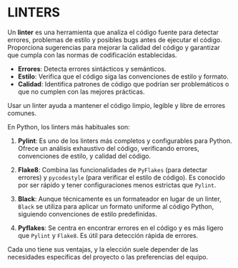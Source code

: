 # LINTERS

Un **linter** es una herramienta que analiza el código fuente para detectar errores, problemas de estilo y posibles bugs antes de ejecutar el código. Proporciona sugerencias para mejorar la calidad del código y garantizar que cumpla con las normas de codificación establecidas.

- **Errores**: Detecta errores sintácticos y semánticos.
- **Estilo**: Verifica que el código siga las convenciones de estilo y formato.
- **Calidad**: Identifica patrones de código que podrían ser problemáticos o que no cumplen con las mejores prácticas.

Usar un linter ayuda a mantener el código limpio, legible y libre de errores comunes.

En Python, los linters más habituales son:

1. **Pylint**: Es uno de los linters más completos y configurables para Python. Ofrece un análisis exhaustivo del código, verificando errores, convenciones de estilo, y calidad del código.

2. **Flake8**: Combina las funcionalidades de `PyFlakes` (para detectar errores) y `pycodestyle` (para verificar el estilo de código). Es conocido por ser rápido y tener configuraciones menos estrictas que `Pylint`.

3. **Black**: Aunque técnicamente es un formateador en lugar de un linter, `Black` se utiliza para aplicar un formato uniforme al código Python, siguiendo convenciones de estilo predefinidas.

4. **Pyflakes**: Se centra en encontrar errores en el código y es más ligero que `Pylint` y `Flake8`. Es útil para detección rápida de errores.

Cada uno tiene sus ventajas, y la elección suele depender de las necesidades específicas del proyecto o las preferencias del equipo.
